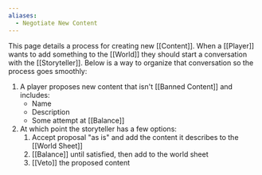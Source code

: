```yaml
---
aliases:
  - Negotiate New Content
---
```

This page details a process for creating new [[Content]]. When a [[Player]] wants to add something to the [[World]] they should start a conversation with the [[Storyteller]]. Below is a way to organize that conversation so the process goes smoothly:
1. A player proposes new content that isn't [[Banned Content]] and includes:
	- Name
	- Description
	- Some attempt at [[Balance]]
2. At which point the storyteller has a few options:
	1. Accept proposal "as is" and add the content it describes to the [[World Sheet]]
	2. [[Balance]] until satisfied, then add to the world sheet
	3. [[Veto]] the proposed content